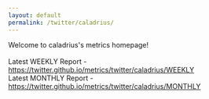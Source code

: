 ```yaml
---
layout: default
permalink: /twitter/caladrius/
---
```

Welcome to caladrius's metrics homepage!
<br><br>
Latest WEEKLY Report - <a href="https://twitter.github.io/metrics/twitter/caladrius/WEEKLY">https://twitter.github.io/metrics/twitter/caladrius/WEEKLY</a>
<br>
Latest MONTHLY Report - <a href="https://twitter.github.io/metrics/twitter/caladrius/MONTHLY">https://twitter.github.io/metrics/twitter/caladrius/MONTHLY</a>
<br>
